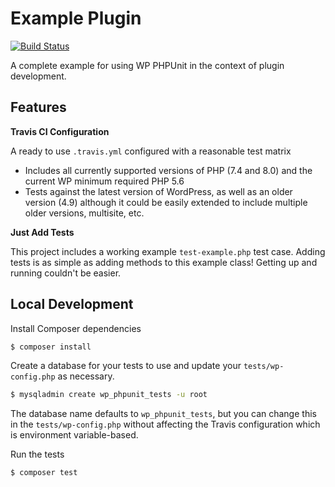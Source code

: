 # Example Plugin

[![Build Status](https://app.travis-ci.com/wp-phpunit/example-plugin.svg?branch=master)](https://app.travis-ci.com/wp-phpunit/example-plugin)

A complete example for using WP PHPUnit in the context of plugin development.

## Features

**Travis CI Configuration**

A ready to use `.travis.yml` configured with a reasonable test matrix
- Includes all currently supported versions of PHP (7.4 and 8.0) and the current WP minimum required PHP 5.6
- Tests against the latest version of WordPress, as well as an older version (4.9) although it could be easily extended to include multiple older versions, multisite, etc.

**Just Add Tests**

This project includes a working example `test-example.php` test case. Adding tests is as simple as adding methods to this example class! Getting up and running couldn't be easier.

## Local Development

Install Composer dependencies

```sh
$ composer install
```

Create a database for your tests to use and update your `tests/wp-config.php` as necessary.

```sh
$ mysqladmin create wp_phpunit_tests -u root
```

The database name defaults to `wp_phpunit_tests`, but you can change this in the `tests/wp-config.php` without affecting the Travis configuration which is environment variable-based.

Run the tests

```sh
$ composer test
```
